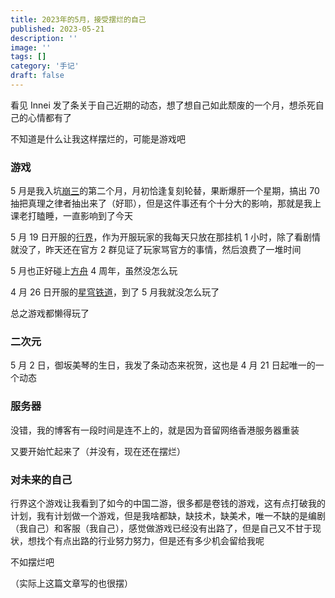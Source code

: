 ```yaml
---
title: 2023年的5月，接受摆烂的自己
published: 2023-05-21
description: ''
image: ''
tags: []
category: '手记'
draft: false 
---
```

看见 Innei 发了条关于自己近期的动态，想了想自己如此颓废的一个月，想杀死自己的心情都有了

不知道是什么让我这样摆烂的，可能是游戏吧

### 游戏

5 月是我入坑[崩三](https://bh3.mihoyo.com/main)的第二个月，月初恰逢复刻轮替，果断爆肝一个星期，搞出 70 抽把真理之律者抽出来了（好耶），但是这件事还有个十分大的影响，那就是我上课老打瞌睡，一直影响到了今天

5 月 19 日开服的[行界](https://www.taptap.cn/app/63844)，作为开服玩家的我每天只放在那挂机 1 小时，除了看剧情就没了，昨天还在官方 2 群见证了玩家骂官方的事情，然后浪费了一堆时间

5 月也正好碰上[方舟](https://ak.hypergryph.com/) 4 周年，虽然没怎么玩

4 月 26 日开服的[星穹铁道](https://sr.mihoyo.com/main)，到了 5 月我就没怎么玩了

总之游戏都懒得玩了

### 二次元

5 月 2 日，御坂美琴的生日，我发了条动态来祝贺，这也是 4 月 21 日起唯一的一个动态

### 服务器

没错，我的博客有一段时间是连不上的，就是因为音留网络香港服务器重装

又要开始忙起来了（并没有，现在还在摆烂）

### 对未来的自己

行界这个游戏让我看到了如今的中国二游，很多都是卷钱的游戏，这有点打破我的计划，我有计划做一个游戏，但是我啥都缺，缺技术，缺美术，唯一不缺的是编剧（我自己）和客服（我自己），感觉做游戏已经没有出路了，但是自己又不甘于现状，想找个有点出路的行业努力努力，但是还有多少机会留给我呢

不如摆烂吧

（实际上这篇文章写的也很摆）